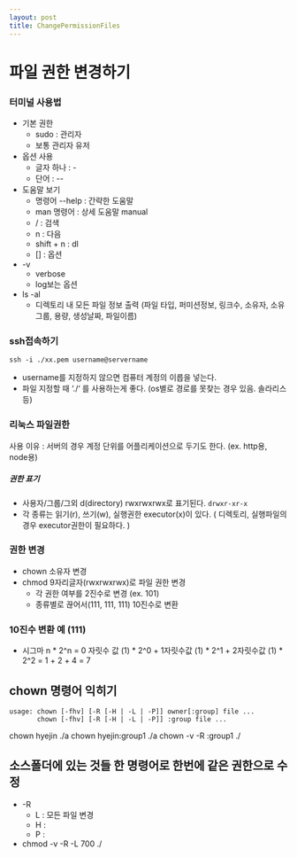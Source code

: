 ```yaml
---
layout: post
title: ChangePermissionFiles
---
```


# 파일 권한 변경하기 

### 터미널 사용법
- 기본 권한  
  - sudo : 관리자
  - 보통 관리자 유저
- 옵션 사용
  - 글자 하나 : -
  - 단어 : --
- 도움말 보기
  - 명령어 --help : 간략한 도움말
  - man 명령어 : 상세 도움말 manual
  - / : 검색
  - n : 다음
  - shift + n : dl
  - [] : 옵션
- -v
  - verbose
  - log보는 옵션
- ls -al
  - 디렉토리 내 모든 파일 정보 출력
  (파일 타입, 퍼미션정보, 링크수, 소유자, 소유그룹, 용량, 생성날짜, 파일이름)


### ssh접속하기
```
ssh -i ./xx.pem username@servername
```
- username를 지정하지 않으면 컴퓨터 계정의 이릅을 넣는다.
- 파일 지정할 때  ‘./‘ 를 사용하는게 좋다. (os별로 경로를 못찾는 경우 있음. 솔라리스 등)  

### 리눅스 파일권한
사용 이유 : 서버의 경우 계정 단위를 어플리케이션으로 두기도 한다. (ex. http용, node용)

##### 권한 표기
- 사용자/그룹/그외 d(directory) rwxrwxrwx로 표기된다. `drwxr-xr-x`
- 각 종류는 읽기(r), 쓰기(w), 실행권한 executor(x)이 있다.
  ( 디렉토리, 실행파일의 경우 executor권한이 필요하다. )

### 권한 변경
- chown 소유자 변경
- chmod 9자리글자(rwxrwxrwx)로 파일 권한 변경
  - 각 권한 여부를 2진수로 변경 (ex. 101)
  - 종류별로 끊어서(111, 111, 111) 10진수로 변환


### 10진수 변환 예 (111)
- 시그마 n * 2^n
 = 0 자릿수 값 (1) * 2^0 + 1자릿수값 (1) * 2^1 + 2자릿수값 (1) * 2^2
 = 1 + 2 + 4 = 7


## chown 명령어 익히기
```
usage: chown [-fhv] [-R [-H | -L | -P]] owner[:group] file ...
       chown [-fhv] [-R [-H | -L | -P]] :group file ...
```

chown hyejin ./a
chown hyejin:group1 ./a
chown -v -R :group1 ./


## 소스폴더에 있는 것들 한 명령어로 한번에 같은 권한으로 수정
- -R
  - L : 모든 파일 변경
  - H :
  - P :
- chmod -v -R -L 700 ./
